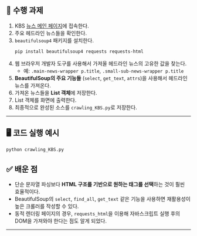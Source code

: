 
## 📝 수행 과제
1. KBS [뉴스 메인 페이지](http://news.kbs.co.kr)에 접속한다.  
2. 주요 헤드라인 뉴스들을 확인한다.  
3. `beautifulsoup4` 패키지를 설치한다.  
   ```bash
   pip install beautifulsoup4 requests requests-html
   ```
4. 웹 브라우저 개발자 도구를 사용해서 가져올 헤드라인 뉴스의 고유한 값을 찾는다.  
   - 예: `.main-news-wrapper p.title`, `.small-sub-news-wrapper p.title`  
5. **BeautifulSoup의 주요 기능들** (`select`, `get_text`, `attrs`)을 사용해서 헤드라인 뉴스를 가져온다.  
6. 가져온 뉴스들을 **List 객체**에 저장한다.  
7. List 객체를 화면에 출력한다.  
8. 최종적으로 완성된 소스를 `crawling_KBS.py`로 저장한다.  

---

## 🖥️ 코드 실행 예시
```bash
python crawling_KBS.py
```

## ✅ 배운 점
- 단순 문자열 파싱보다 **HTML 구조를 기반으로 원하는 태그를 선택**하는 것이 훨씬 효율적이다.  
- BeautifulSoup의 `select`, `find_all`, `get_text` 같은 기능을 사용하면 재활용성이 높은 크롤러를 작성할 수 있다.  
- 동적 렌더링 페이지의 경우, `requests_html`을 이용해 자바스크립트 실행 후의 DOM을 가져와야 한다는 점도 알게 되었다.  

---
